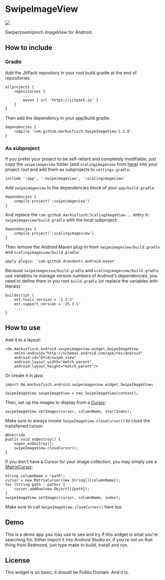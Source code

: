 # SwipeImageView

[![](https://jitpack.io/v/markusfisch/SwipeImageView.svg)](https://jitpack.io/#markusfisch/SwipeImageView)

Swipe/zoom/pinch ImageView for Android.

## How to include

### Gradle

Add the JitPack repository in your root build.gradle at the end of
repositories:

	allprojects {
		repositories {
			...
			maven { url 'https://jitpack.io' }
		}
	}

Then add the dependency in your app/build.gradle:

	dependencies {
		compile 'com.github.markusfisch:SwipeImageView:1.2.0'
	}

### As subproject

If you prefer your project to be self-reliant and completely modifiable,
just copy the `swipeimageview` folder (and `scalingimageview` from
[here][scalingimageview]) into your project root and add them as
subprojects to `settings.gradle`:

	include ':app', ':swipeimageview', ':scalingimageview'

Add `swipeimageview` to the dependencies block of your `app/build.gradle`:

	dependencies {
		compile project(':swipeimageview')
	}

And replace the `com.github.markusfisch:ScalingImageView...` entry in
`swipeimageview/build.gradle` with the local subproject:

	dependencies {
		compile project(':scalingimageview')
	}

Then remove the Android Maven plug-in from `swipeimageview/build.gradle`
and `scalingimageview/build.gradle`:

	apply plugin: 'com.github.dcendents.android-maven'

Because `swipeimageview/build.gradle` and `scalingimageview/build.gradle`
use variables to manage version numbers of Android's dependencies, you
need to define them in you root `build.gradle` (or replace the variables
with literals):

	buildscript {
		ext.tools_version = '2.3.3'
		ext.support_version = '25.3.1'
		...
	}

## How to use

Add it to a layout:

	<de.markusfisch.android.swipeimageview.widget.SwipeImageView
		xmlns:android="http://schemas.android.com/apk/res/android"
		android:id="@+id/swipe_view"
		android:layout_width="match_parent"
		android:layout_height="match_parent"/>

Or create it in java:

	import de.markusfisch.android.swipeimageview.widget.SwipeImageView;

	SwipeImageView swipeImageView = new SwipeImageView(context);

Then, set up the images to display from a [Cursor][cursor]:

	swipeImageView.setImages(cursor, columnName, startIndex);

Make sure to always invoke `SwipeImageView.closeCursor()` to close the
transferred cursor:

	@Override
	public void onDestroy() {
		super.onDestroy();
		swipeImageView.closeCursor();
	}

If you don't have a Cursor for your image collection, you may simply use
a [MatrixCursor][matrixcursor]:

	String columnName = "path";
	cursor = new MatrixCursor(new String[]{columnName});
	for (String path : paths) {
		cursor.addRow(new Object[]{path});
	}
	swipeImageView.setImages(cursor, columnName, index);

Make sure to call `SwipeImageView.closeCursor()` here too.

## Demo

This is a demo app you may use to see and try if this widget is what
you're searching for. Either import it into Android Studio or, if you're
not on that thing from Redmond, just type make to build, install and run.

## License

This widget is so basic, it should be Public Domain. And it is.

[scalingimageview]: https://github.com/markusfisch/ScalingImageView
[cursor]: https://developer.android.com/reference/android/database/Cursor.html
[matrixcursor]: https://developer.android.com/reference/android/database/MatrixCursor.html
